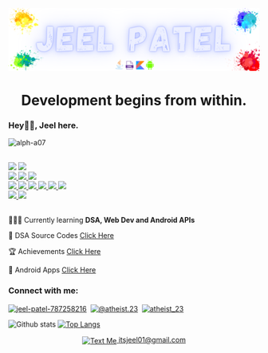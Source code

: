 ![Header](https://github.com/alph-a07/alph-a07/blob/main/static_header%20(3).png "Header")
<h1 align="center">Development begins from within.</h1>
<h3>Hey👋🏻, Jeel here.</h3>
<p align="left"> <img src="https://komarev.com/ghpvc/?username=alph-a07&label=PROFILE%20VIEWS%20&color=red&style=flat" alt="alph-a07" /> </p>
<br>
<span>
<a href="https://www.microsoft.com/en-in/windows/windows-11">
<img src="https://img.shields.io/badge/OS-Windows-0099ff?style=flat&logo=windows"></a>  
<a href="https://www.amazon.in/Dell-15-6-inch-i5-10300H-NVIDIA1650-D560253HIN9BE/dp/B08H9W26LF">
<img src="https://img.shields.io/badge/Device-Dell G3-0099ff?style=flat&logo=dell"></a> 
<br>  
<a href="https://www.jetbrains.com/idea/">
  <img src="https://img.shields.io/badge/Editor-Intellij-blueviolet?style=flat&logo=intellijidea"> </a> 
<a href="https://developer.android.com/studio">
  <img src="https://img.shields.io/badge/Editor-Android Studio-blueviolet?style=flat&logo=androidstudio"> </a>
<a href="https://code.visualstudio.com/">
  <img src="https://img.shields.io/badge/Editor-VS Code-blueviolet?style=flat&logo=visualstudiocode"> </a>
<br>

<a href="https://docs.oracle.com/javase/8/docs/">
  <img src="https://img.shields.io/badge/Code-Java-important?style=flat&logo=java"> </a>
<a href="https://kotlinlang.org/docs/home.html">
  <img src="https://img.shields.io/badge/Code-Kotlin-important?style=flat&logo=kotlin"> </a>
<a href="https://www.w3.org/XML/">
  <img src="https://img.shields.io/badge/Code-XML-important?style=flat&logo=xaml"> </a>
<a href="https://developer.mozilla.org/en-US/docs/Web/HTML">
  <img src="https://img.shields.io/badge/Code-HTML-important?style=flat&logo=html5"> </a>
<a href="https://developer.mozilla.org/en-US/docs/Web/CSS">
  <img src="https://img.shields.io/badge/Code-CSS-important?style=flat&logo=css3"> </a>
<a href="https://developer.mozilla.org/en-US/docs/Web/JavaScript">
  <img src="https://img.shields.io/badge/Code-JavaScript-important?style=flat&logo=javascript"> </a>
<br>  
<a href="https://www.gnu.org/software/bash/">
  <img src="https://img.shields.io/badge/Shell-Bash-success?style=flat&logo=gnubash"> </a>
<a href="https://firebase.google.com">
  <img src="https://img.shields.io/badge/Tools-Firebase-ffff00?style=flat&logo=firebase"> </a>
</span>
<br>
<br> 

👨🏻‍💻 Currently learning **DSA, Web Dev and Android APIs**

🔗 DSA Source Codes [Click Here](https://github.com/alph-a07/JavaSourceCodes)

🏆 Achievements [Click Here](https://github.com/alph-a07/Achievements)

📱 Android Apps [Click Here](https://github.com/alph-a07/Android-App-Development)

<h3 align="left">Connect with me:</h3>
<p align="left">
<a href="https://linkedin.com/in/jeel-patel-787258216" target="blank"><img align="center" src="https://cdn-icons-png.flaticon.com/512/2111/2111368.png" alt="jeel-patel-787258216" width="40" /></a>
&nbsp;<a href="https://instagram.com/@atheist.23" target="blank"><img align="center" src="https://cdn-icons-png.flaticon.com/512/2111/2111336.png" alt="@atheist.23" width="40" /></a>
&nbsp;<a href="https://twitter.com/atheist_23" target="blank"><img align="center" src="https://cdn-icons-png.flaticon.com/512/2111/2111580.png" alt="atheist_23" width="40" /></a>
</p>

![Github stats](https://github-readme-stats.vercel.app/api?username=alph-a07&theme=midnight-purple&show_icons=true&count_private=true&border_color=000000)
[![Top Langs](https://github-readme-stats.vercel.app/api/top-langs/?username=alph-a07&theme=midnight-purple&show_icons=true&count_private=true&border_color=000000&layout=compact)](https://github.com/anuraghazra/github-readme-stats)
<br>
<a href="https://mail.google.com/mail/?view=cm&fs=1&to=itsjeel01@gmail.com" target="blank"><div align="center"><img align="center" src="https://cdn-icons-png.flaticon.com/512/4144/4144845.png" alt="Text Me" width="40"/>  itsjeel01@gmail.com</div></a>


